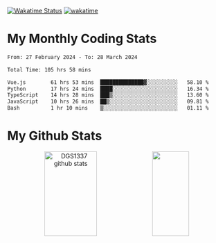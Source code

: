 [![Wakatime Status](https://github.com/noopurphalak/noopurphalak/workflows/wakatime-status-update/badge.svg)](https://github.com/noopurphalak/noopurphalak/actions/workflows/main.yml)
[![wakatime](https://wakatime.com/badge/user/80ace140-ef40-4fdd-b8ed-f3be3d2e1aea.svg)](https://wakatime.com/@80ace140-ef40-4fdd-b8ed-f3be3d2e1aea)

# My Monthly Coding Stats

<!--START_SECTION:waka-->

```txt
From: 27 February 2024 - To: 28 March 2024

Total Time: 105 hrs 58 mins

Vue.js        61 hrs 53 mins  ██████████████▓░░░░░░░░░░   58.10 %
Python        17 hrs 24 mins  ████░░░░░░░░░░░░░░░░░░░░░   16.34 %
TypeScript    14 hrs 28 mins  ███▒░░░░░░░░░░░░░░░░░░░░░   13.60 %
JavaScript    10 hrs 26 mins  ██▒░░░░░░░░░░░░░░░░░░░░░░   09.81 %
Bash          1 hr 10 mins    ▒░░░░░░░░░░░░░░░░░░░░░░░░   01.11 %
```

<!--END_SECTION:waka-->

# My Github Stats
<div style="text-align: center;">
  <img width="49%" height="195px" src="https://github-readme-stats-sigma-five.vercel.app/api?username=noopurphalak&show_icons=true&count_private=true&hide_border=true&title_color=ecf2f8&icon_color=0d1117&text_color=FFFFFF&bg_color=0d1117" alt="DGS1337 github stats" />
  <img width="41%" height="195px" src="https://github-readme-stats-sigma-five.vercel.app/api/top-langs/?username=noopurphalak&layout=compact&hide_border=true&title_color=ecf2f8&text_color=FFFFFF&bg_color=0d1117" />
</div>
